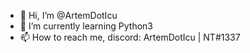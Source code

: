 - 👋 Hi, I’m @ArtemDotIcu
- 🌱 I’m currently learning Python3
- 📫 How to reach me, discord: ArtemDotIcu | NT#1337
